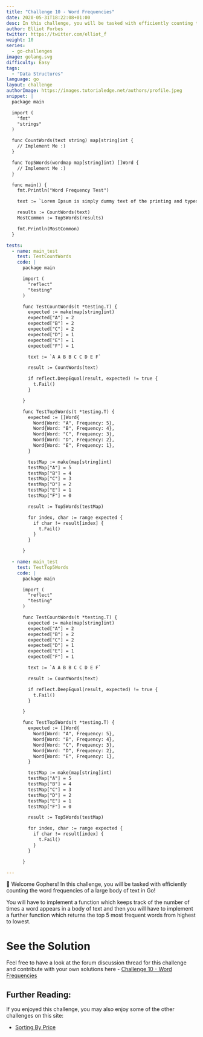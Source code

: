 ```yaml
---
title: "Challenge 10 - Word Frequencies"
date: 2020-05-31T18:22:08+01:00
desc: In this challenge, you will be tasked with efficiently counting the frequencies of words in Go!
author: Elliot Forbes
twitter: https://twitter.com/elliot_f
weight: 10
series: 
  - go-challenges
image: golang.svg 
difficulty: Easy
tags:
  - "Data Structures"
language: go
layout: challenge
authorImage: https://images.tutorialedge.net/authors/profile.jpeg
snippet: |
  package main

  import (
    "fmt"
    "strings"
  )

  func CountWords(text string) map[string]int {
    // Implement Me :)
  }

  func Top5Words(wordmap map[string]int) []Word {
    // Implement Me :)
  }

  func main() {
    fmt.Println("Word Frequency Test")

    text := `Lorem Ipsum is simply dummy text of the printing and typesetting industry. Lorem Ipsum has been the industry's standard dummy text ever since the 1500s, when an unknown printer took a galley of type and scrambled it to make a type specimen book. It has survived not only five centuries, but also the leap into electronic typesetting, remaining essentially unchanged. It was popularised in the 1960s with the release of Letraset sheets containing Lorem Ipsum passages, and more recently with desktop publishing software like Aldus PageMaker including versions of Lorem Ipsum.`

    results := CountWords(text)
    MostCommon := Top5Words(results)

    fmt.Println(MostCommon)
  }

tests:
  - name: main_test
    test: TestCountWords
    code: |
      package main

      import (
        "reflect"
        "testing"
      )

      func TestCountWords(t *testing.T) {
        expected := make(map[string]int)
        expected["A"] = 2
        expected["B"] = 2
        expected["C"] = 2
        expected["D"] = 1
        expected["E"] = 1
        expected["F"] = 1

        text := `A A B B C C D E F`

        result := CountWords(text)

        if reflect.DeepEqual(result, expected) != true {
          t.Fail()
        }

      }

      func TestTop5Words(t *testing.T) {
        expected := []Word{
          Word{Word: "A", Frequency: 5},
          Word{Word: "B", Frequency: 4},
          Word{Word: "C", Frequency: 3},
          Word{Word: "D", Frequency: 2},
          Word{Word: "E", Frequency: 1},
        }

        testMap := make(map[string]int)
        testMap["A"] = 5
        testMap["B"] = 4
        testMap["C"] = 3
        testMap["D"] = 2
        testMap["E"] = 1
        testMap["F"] = 0

        result := Top5Words(testMap)

        for index, char := range expected {
          if char != result[index] {
            t.Fail()
          }
        }

      }

  - name: main_test
    test: TestTop5Words
    code: |
      package main

      import (
        "reflect"
        "testing"
      )

      func TestCountWords(t *testing.T) {
        expected := make(map[string]int)
        expected["A"] = 2
        expected["B"] = 2
        expected["C"] = 2
        expected["D"] = 1
        expected["E"] = 1
        expected["F"] = 1

        text := `A A B B C C D E F`

        result := CountWords(text)

        if reflect.DeepEqual(result, expected) != true {
          t.Fail()
        }

      }

      func TestTop5Words(t *testing.T) {
        expected := []Word{
          Word{Word: "A", Frequency: 5},
          Word{Word: "B", Frequency: 4},
          Word{Word: "C", Frequency: 3},
          Word{Word: "D", Frequency: 2},
          Word{Word: "E", Frequency: 1},
        }

        testMap := make(map[string]int)
        testMap["A"] = 5
        testMap["B"] = 4
        testMap["C"] = 3
        testMap["D"] = 2
        testMap["E"] = 1
        testMap["F"] = 0

        result := Top5Words(testMap)

        for index, char := range expected {
          if char != result[index] {
            t.Fail()
          }
        }

      }

---
```


👋 Welcome Gophers! In this challenge, you will be tasked with efficiently counting the word frequencies of a large body of text in Go!

You will have to implement a function which keeps track of the number of times a word appears in a body of text and then you will have to implement a further function which returns the top 5 most frequent words from highest to lowest.


<Quiz question="We can rely on the ordering of maps to store a list of the top 5 words, true or false?" answer="False, you will have to rely on another data structure in order to return a list of the top 5 sorted words" correct="A" A="True" B="False" />

# See the Solution

Feel free to have a look at the forum discussion thread for this challenge and contribute with your own solutions here - [Challenge 10 - Word Frequencies](https://discuss.tutorialedge.net/t/challenge-10-word-frequencies/29) 

## Further Reading:

If you enjoyed this challenge, you may also enjoy some of the other challenges on this site:

* [Sorting By Price](/challenges/go/sort-by-price/)